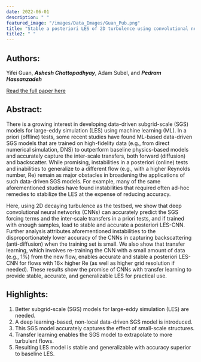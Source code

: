 ```yaml
---
date: 2022-06-01
description: " "
featured_image: "/images/Data_Images/Guan_Pub.png"
title: "Stable a posteriori LES of 2D turbulence using convolutional neural networks: Backscattering analysis and generalization to higher Re via transfer learning"
title2: " "
---
```

## Authors:
Yifei Guan, ***Ashesh Chattopadhyay***, Adam Subel, and ***Pedram Hassanzadeh***

[Read the full paper here](https://doi.org/10.1016/j.jcp.2022.111090)
## Abstract:
There is a growing interest in developing data-driven subgrid-scale (SGS) models for large-eddy simulation (LES) using machine learning (ML). In a priori (offline) tests, some recent studies have found ML-based data-driven SGS models that are trained on high-fidelity data (e.g., from direct numerical simulation, DNS) to outperform baseline physics-based models and accurately capture the inter-scale transfers, both forward (diffusion) and backscatter. While promising, instabilities in a posteriori (online) tests and inabilities to generalize to a different flow (e.g., with a higher Reynolds number, Re) remain as major obstacles in broadening the applications of such data-driven SGS models. For example, many of the same aforementioned studies have found instabilities that required often ad-hoc remedies to stabilize the LES at the expense of reducing accuracy.

<!--more-->
Here, using 2D decaying turbulence as the testbed, we show that deep convolutional neural networks (CNNs) can accurately predict the SGS forcing terms and the inter-scale transfers in a priori tests, and if trained with enough samples, lead to stable and accurate a posteriori LES-CNN. Further analysis attributes aforementioned instabilities to the disproportionately lower accuracy of the CNNs in capturing backscattering (anti-diffusion) when the training set is small. We also show that transfer learning, which involves re-training the CNN with a small amount of data (e.g., 1%) from the new flow, enables accurate and stable a posteriori LES-CNN for flows with 16× higher Re (as well as higher grid resolution if needed). These results show the promise of CNNs with transfer learning to provide stable, accurate, and generalizable LES for practical use.

## Highlights:
1. Better subgrid-scale (SGS) models for large-eddy simulation (LES) are needed.
2. A deep learning-based, non-local data-driven SGS model is introduced.
3. This SGS model accurately captures the effect of small-scale structures.
4. Transfer learning enables the SGS model to extrapolate to more turbulent flows.
5. Resulting LES model is stable and generalizable with accuracy superior to baseline LES.